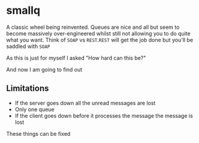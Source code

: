 # smallq

A classic wheel being reinvented. Queues are nice and all but seem to become massively over-engineered whilst still not allowing you to do quite what you want. Think of `SOAP` vs `REST`.`REST` will get the job done but you'll be saddled with `SOAP`

As this is just for myself I asked "How hard can this be?"

And now I am going to find out

## Limitations

* If the server goes down all the unread messages are lost
* Only one queue
* If the client goes down before it processes the message the message is lost

These things can be fixed

